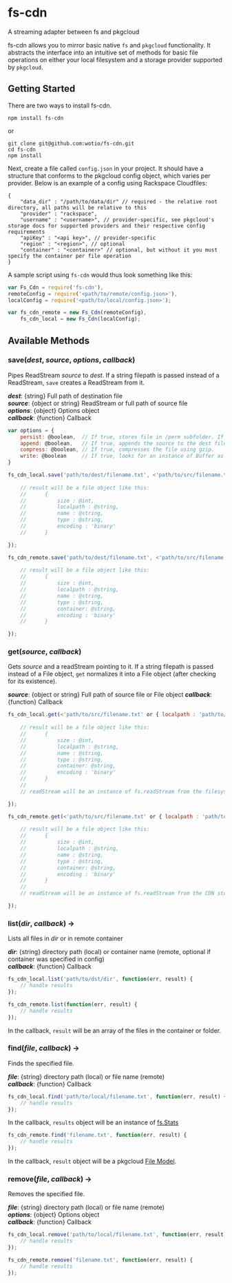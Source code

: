 fs-cdn
======

A streaming adapter between fs and pkgcloud

fs-cdn allows you to mirror basic native `fs` and `pkgcloud` functionality. It abstracts the interface into an intuitive set of methods for basic file operations on either your local filesystem and a storage provider supported by `pkgcloud`.

Getting Started
---------------

There are two ways to install fs-cdn.

    npm install fs-cdn

or

    git clone git@github.com:wotio/fs-cdn.git
    cd fs-cdn
    npm install

Next, create a file called `config.json` in your project. It should have a structure that conforms to the pkgcloud config object, which varies per provider. Below is an example of a config using Rackspace Cloudfiles:

    {
    	"data_dir" : "/path/to/data/dir" // required - the relative root directory, all paths will be relative to this
	    "provider" : "rackspace",
	    "username" : "<username>", // provider-specific, see pkgcloud's storage docs for supported providers and their respective config requirements
	    "apiKey" : "<api key>",	// provider-specific
        "region" : "<region>", // optional
	    "container" : "<container>" // optional, but without it you must specify the container per file operation
    }

A sample script using `fs-cdn` would thus look something like this: 

```Javascript
var Fs_Cdn = require('fs-cdn'),
remoteConfig = require('<path/to/remote/config.json>'),
localConfig = require('<path/to/local/config.json>');

var fs_cdn_remote = new Fs_Cdn(remoteConfig),
	fs_cdn_local = new Fs_Cdn(localConfig);
```

Available Methods
-----------------

### **save(*dest*, *source*, *options*, *callback*)**
Pipes ReadStream *source* to *dest*. If a string filepath is passed instead of a ReadStream, `save` creates a ReadStream from it.

***dest***: {string} Full path of destination file  
***source***: {object or string} ReadStream or full path of source file  
***options***: {object} Options object  
***callback***: {function} Callback  

```Javascript
var options = {
	persist: @boolean,	// If true, stores file in /perm subfolder. If false, stores files in /tmp 
	append: @boolean,	// If true, appends the source to the dest file, instead of overwriting
	compress: @boolean,	// If true, compresses the file using gzip.
	write: @boolean		// If true, looks for an instance of Buffer as argument[1] and writes it to the file.
}

fs_cdn_local.save('path/to/dest/filename.txt', <'path/to/src/filename.txt' or fs.createReadStream('path/to/src/filename.txt')>, options, function(err, result) {
	
	// result will be a file object like this:
	//		{
	//			size : @int,
	//			localpath : @string,
	//			name : @string,
	//			type : @string,
	//			encoding : 'binary'
	//		}

});

fs_cdn_remote.save('path/to/dest/filename.txt', <'path/to/src/filename.txt' or fs.createReadStream('path/to/src/filename.txt')>, options, function(err, result) {
	
	// result will be a file object like this:
	//		{
	//			size : @int,
	//			localpath : @string,
	//			name : @string,
	//			type : @string,
	//			container: @string,
	//			encoding : 'binary'
	//		}

});
```

### **get(*source*, *callback*)**
Gets *source* and a readStream pointing to it. If a string filepath is passed instead of a File object, `get` normalizes it into a File object (after checking for its existence).

***source***: {object or string} Full path of source file or File object
***callback***: {function} Callback

```Javascript
fs_cdn_local.get(<'path/to/src/filename.txt' or { localpath : 'path/to/src/filename.txt', name: 'filename.txt', encoding: 'binary' }>, function(err, result, readStream) {
	
	// result will be a file object like this:
	//		{
	//			size : @int,
	//			localpath : @string,
	//			name : @string,
	//			type : @string,
	//			container: @string,
	//			encoding : 'binary'
	//		}
	//
	// readStream will be an instance of fs.readStream from the filesystem

});

fs_cdn_remote.get(<'path/to/src/filename.txt' or { localpath : 'path/to/src/filename.txt', name: 'filename.txt', encoding: 'binary' }>, function(err, result, readStream) {
	
	// result will be a file object like this:
	//		{
	//			size : @int,
	//			localpath : @string,
	//			name : @string,
	//			type : @string,
	//			container: @string,
	//			encoding : 'binary'
	//		}
	//
	// readStream will be an instance of fs.readStream from the CDN storage provider

});
```

### **list(*dir*, *callback*)** ->  
Lists all files in *dir* or in remote container

***dir***: {string} directory path (local) or container name (remote, optional if container was specified in config)  
***callback***: {function} Callback  

```Javascript
fs_cdn_local.list('path/to/dst/dir', function(err, result) {
	// handle results
});
```

```Javascript
fs_cdn_remote.list(function(err, result) {
	// handle results
});
```

In the callback, `result` will be an array of the files in the container or folder.

### **find(*file*, *callback*)** ->  
Finds the specified file.

***file***: {string} directory path (local) or file name (remote)  
***callback***: {function} Callback  

```Javascript
fs_cdn_local.find('path/to/local/filename.txt', function(err, result) {
	// handle results
});
```

In the callback, `results` object will be an instance of [fs.Stats](http://nodejs.org/api/fs.html#fs_class_fs_stats)

```Javascript
fs_cdn_remote.find('filename.txt', function(err, result) {
	// handle results
});
```

In the callback, `result` object will be a pkgcloud [File Model](https://github.com/pkgcloud/pkgcloud/blob/master/docs/providers/rackspace/storage.md#file-model).

### **remove(*file*, *callback*)** ->  
Removes the specified file.

***file***: {string} directory path (local) or file name (remote)  
***options***: {object} Options object  
***callback***: {function} Callback  

```Javascript
fs_cdn_local.remove('path/to/local/filename.txt', function(err, result) {
	// handle results
});
```

```Javascript
fs_cdn_remote.remove('filename.txt', function(err, result) {
	// handle results
});
```